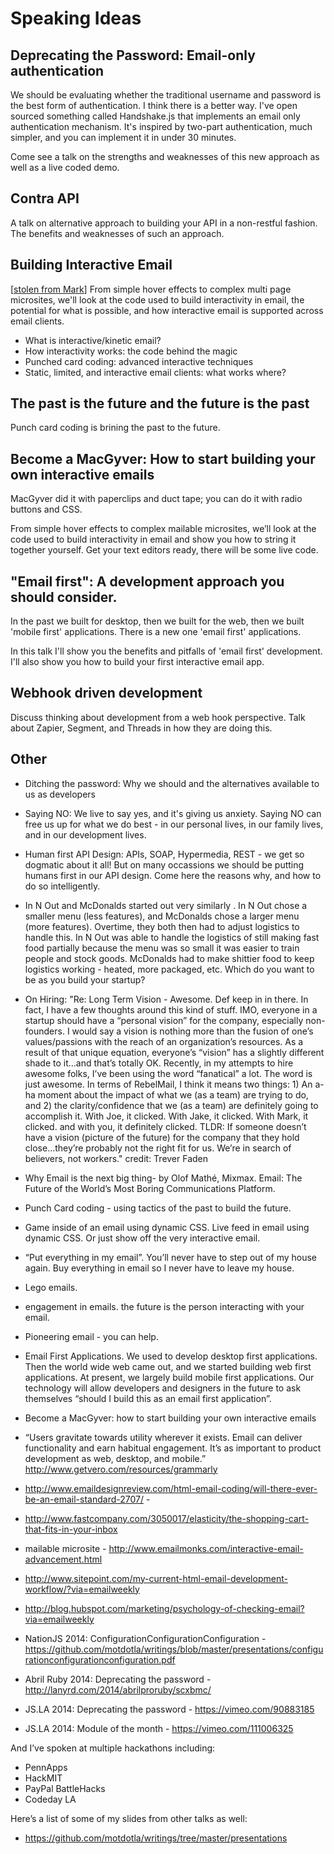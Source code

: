 # Speaking Ideas

## Deprecating the Password: Email-only authentication

We should be evaluating whether the traditional username and password is the best form of authentication. I think there is a better way. I've open sourced something called Handshake.js that implements an email only authentication mechanism. It's inspired by two-part authentication, much simpler, and you can implement it in under 30 minutes. 

Come see a talk on the strengths and weaknesses of this new approach as well as a live coded demo.

## Contra API

A talk on alternative approach to building your API in a non-restful fashion. The benefits and weaknesses of such an approach.

## Building Interactive Email

[[stolen from Mark](https://litmus.com/conference/boston)] From simple hover effects to complex multi page microsites, we'll look at the code used to build interactivity in email, the potential for what is possible, and how interactive email is supported across email clients. 

+ What is interactive/kinetic email?
+ How interactivity works: the code behind the magic
+ Punched card coding: advanced interactive techniques
+ Static, limited, and interactive email clients: what works where?

## The past is the future and the future is the past

Punch card coding is brining the past to the future. 

## Become a MacGyver: How to start building your own interactive emails

MacGyver did it with paperclips and duct tape; you can do it with radio buttons and CSS. 

From simple hover effects to complex mailable microsites, we’ll look at the code used to build interactivity in email and show you how to string it together yourself. Get your text editors ready, there will be some live code.

## "Email first": A development approach you should consider.

In the past we built for desktop, then we built for the web, then we
built 'mobile first' applications. There is a new one 'email first' applications. 

In this talk I'll show you the benefits and pitfalls of 'email first'
development. I'll also show you how to build your first interactive email app.

## Webhook driven development

Discuss thinking about development from a web hook perspective. Talk about Zapier, Segment, and Threads in how they are doing this.

## Other

+ Ditching the password: Why we should and the alternatives available to us as developers
+ Saying NO: We live to say yes, and it's giving us anxiety. Saying NO can free us up for what we do best - in our personal lives, in our family lives, and in our development lives.
+ Human first API Design: APIs, SOAP, Hypermedia, REST - we get so dogmatic about it all! But on many occassions we should be putting humans first in our API design. Come here the reasons why, and how to do so intelligently.
+ In N Out and McDonalds started out very similarly . In N Out chose a smaller menu (less features), and McDonalds chose a larger menu (more features). Overtime, they both then had to adjust logistics to handle this. In N Out was able to handle the logistics of still making fast food partially because the menu was so small it was easier to train people and stock goods. McDonalds had to make shittier food to keep logistics working - heated, more packaged, etc. Which do you want to be as you build your startup?  
+ On Hiring: "Re: Long Term Vision - Awesome. Def keep in in there. In fact, I have a few thoughts around this kind of stuff. IMO, everyone in a startup should have a “personal vision” for the company, especially non-founders. I would say a vision is nothing more than the fusion of one’s values/passions with the reach of an organization’s resources. As a result of that unique equation, everyone’s “vision” has a slightly different shade to it…and that’s totally OK. Recently, in my attempts to hire awesome folks, I’ve been using the word “fanatical” a lot. The word is just awesome. In terms of RebelMail, I think it means two things: 1) An a-ha moment about the impact of what we (as a team) are trying to do, and 2) the clarity/confidence that we (as a team) are definitely going to accomplish it. With Joe, it clicked. With Jake, it clicked. With Mark, it clicked. and with you, it definitely clicked. TLDR: If someone doesn’t have a vision (picture of the future) for the company that they hold close…they’re probably not the right fit for us. We’re in search of believers, not workers." credit: Trever Faden
+ Why Email is the next big thing- by Olof Mathé, Mixmax. Email: The Future of the World’s Most Boring Communications Platform.
+ Punch Card coding - using tactics of the past to build the future. 
+ Game inside of an email using dynamic CSS. Live feed in email using dynamic CSS. Or just show off the very interactive email.
+ “Put everything in my email”. You’ll never have to step out of my house again. Buy everything in email so I never have to leave my house.
+ Lego emails.
+ engagement in emails. the future is the person interacting with your email.
+ Pioneering email - you can help. 
+ Email First Applications. We used to develop desktop first applications. Then the world wide web came out, and we started building web first applications. At present, we largely build mobile first applications. Our technology will allow developers and designers in the future to ask themselves “should I build this as an email first application”.
+ Become a MacGyver: how to start building your own interactive emails
+ “Users gravitate towards utility wherever it exists. Email can deliver functionality and earn habitual engagement. It’s as important to product development as web, desktop, and mobile.” http://www.getvero.com/resources/grammarly
+ http://www.emaildesignreview.com/html-email-coding/will-there-ever-be-an-email-standard-2707/ - 
+ http://www.fastcompany.com/3050017/elasticity/the-shopping-cart-that-fits-in-your-inbox
+ mailable microsite - http://www.emailmonks.com/interactive-email-advancement.html

+ http://www.sitepoint.com/my-current-html-email-development-workflow/?via=emailweekly
+ http://blog.hubspot.com/marketing/psychology-of-checking-email?via=emailweekly


+ NationJS 2014: ConfigurationConfigurationConfiguration - https://github.com/motdotla/writings/blob/master/presentations/configurationconfigurationconfiguration.pdf
+ Abril Ruby 2014: Deprecating the password - http://lanyrd.com/2014/abrilproruby/scxbmc/
+ JS.LA 2014: Deprecating the password - https://vimeo.com/90883185
+ JS.LA 2014: Module of the month - https://vimeo.com/111006325

And I’ve spoken at multiple hackathons including:

+ PennApps
+ HackMIT
+ PayPal BattleHacks
+ Codeday LA

Here’s a list of some of my slides from other talks as well:

+ https://github.com/motdotla/writings/tree/master/presentations

